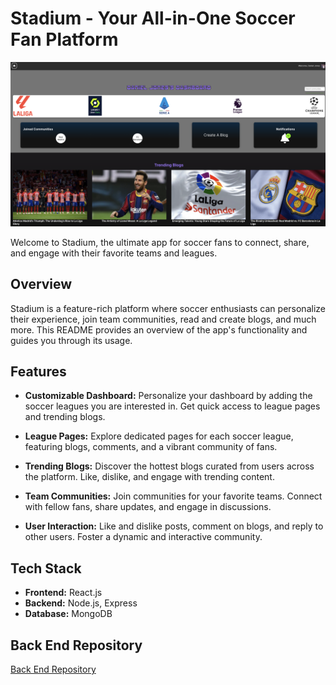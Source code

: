 # Stadium - Your All-in-One Soccer Fan Platform

![Dashboard Preview](./src/assets/stadium.png)

Welcome to Stadium, the ultimate app for soccer fans to connect, share, and engage with their favorite teams and leagues.

## Overview

Stadium is a feature-rich platform where soccer enthusiasts can personalize their experience, join team communities, read and create blogs, and much more. This README provides an overview of the app's functionality and guides you through its usage.

## Features

- **Customizable Dashboard:** Personalize your dashboard by adding the soccer leagues you are interested in. Get quick access to league pages and trending blogs.

- **League Pages:** Explore dedicated pages for each soccer league, featuring blogs, comments, and a vibrant community of fans.

- **Trending Blogs:** Discover the hottest blogs curated from users across the platform. Like, dislike, and engage with trending content.

- **Team Communities:** Join communities for your favorite teams. Connect with fellow fans, share updates, and engage in discussions.

- **User Interaction:** Like and dislike posts, comment on blogs, and reply to other users. Foster a dynamic and interactive community.

## Tech Stack

- **Frontend:** React.js
- **Backend:** Node.js, Express
- **Database:** MongoDB

## Back End Repository

[Back End Repository](https://github.com/walter0916/Stadium-back-end.git)
